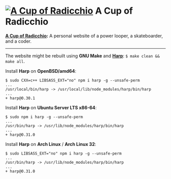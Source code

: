 # [![A Cup of Radicchio](http://rgolubtsov.github.io/favicon.ico)](http://rgolubtsov.github.io) A Cup of Radicchio

**[A Cup of Radicchio](http://rgolubtsov.github.io "A Cup of Radicchio: A personal website of a power looper, a skateboarder, and a coder"):** A personal website of a power looper, a skateboarder, and a coder.

---

The website might be rebuilt using **GNU Make** and **[Harp](http://harpjs.com "Harp, the static web server with built-in preprocessing")**: `$ make clean && make all`.

Install **Harp** on **OpenBSD/amd64**:

```
$ sudo CXX=c++ LIBSASS_EXT="no" npm i harp -g --unsafe-perm
...
/usr/local/bin/harp -> /usr/local/lib/node_modules/harp/bin/harp
...
+ harp@0.30.1
```

Install **Harp** on **Ubuntu Server LTS x86-64**:

```
$ sudo npm i harp -g --unsafe-perm
...
/usr/bin/harp -> /usr/lib/node_modules/harp/bin/harp
...
+ harp@0.31.0
```

Install **Harp** on **Arch Linux** / **Arch Linux 32**:

```
$ sudo LIBSASS_EXT="no" npm i harp -g --unsafe-perm
...
/usr/bin/harp -> /usr/lib/node_modules/harp/bin/harp
...
+ harp@0.31.0
```
